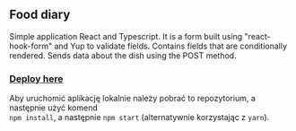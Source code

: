 ## Food diary

Simple application React and Typescript. It is a form built using "react-hook-form" and Yup to validate fields. Contains fields that are conditionally rendered. Sends data about the dish using the POST method.

### [Deploy here](https://cheerful-duckanoo-0564f1.netlify.app/)

Aby uruchomić aplikację lokalnie należy pobrać to repozytorium, a następnie użyć komend\
`npm install`, a następnie `npm start` (alternatywnie korzystając z `yarn`).

